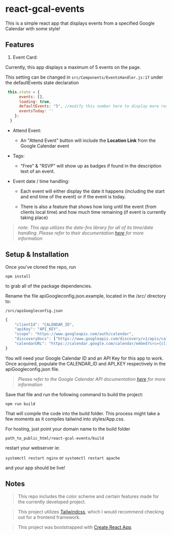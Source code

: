 
# react-gcal-events
This is a simple react app that displays events from a specified Google Calendar with some style!



## Features
1. Event Card:

Currently, this app displays a maximum of 5 events on the page.

This setting can be changed in
`
src/Components/EventsHandler.js:17
`
under the defaultEvents state declaration
```Javascript
 this.state = {
      events: [],
      loading: true,
      defaultEvents: "5", //modify this number here to display more results
      eventsToday: ''
    };
  }
```
- Attend Event:
  - An "Attend Event" button will include the **Location Link** from the Google Calendar event
  
- Tags: 
  - "Free" & "RSVP" will show up as badges if found in the description text of an event.

- Event date / time handling:

  - Each event will either display the date it happens (including the start and end time of the event) or if the event is today.

  - There is also a feature that shows how long until the event (from clients local time) and how much time remaining (if event is currently taking place)
> *note: This app utilizes the date-fns library for all of its time/date handling. Please refer to their documentation [here](https://date-fns.org/docs/Getting-Started) for more information*


## Setup & Installation
Once you've cloned the repo, run 

`
npm install
`

to grab all of the package dependencies.


Rename the file apiGoogleconfig.json.example, located in the /src/ directory to:

`
/src/apiGoogleconfig.json
`

```Javascript
{
    "clientId": "CALENDAR_ID", 
    "apiKey": "API_KEY",
    "scope": "https://www.googleapis.com/auth/calendar",
    "discoveryDocs": ["https://www.googleapis.com/discovery/v1/apis/calendar/v3/rest"],
    "calendarURL": "https://calendar.google.com/calendar/embed?src={clientId}"
}
```

You will need your Google Calendar ID and an API Key for this app to work.
Once acquired, populate the CALENDAR_ID and API_KEY respectively in the apiGoogleconfig.json file.
> *Please refer to the Google Calendar API documentation [here](https://developers.google.com/calendar/v3/reference/events/list) for more information*

Save that file and run the following command to build the project:

`
npm run build
`

That will compile the code into the build folder.
This process might take a few moments as it compiles tailwind into styles/App.css.


For hosting, just point your domain name to the build folder

`
path_to_public_html/react-gcal-events/build
`

restart your webserver ie:

`
systemctl restart nginx
`
or
`
systemctl restart apache
`

and your app should be live!


## Notes
> This repo includes the color scheme and certain features made for the currently developed project.

> This project utilizes [Tailwindcss](https://tailwindcss.com/), which I would recommend checking out for a frontend framework.

> This project was bootstrapped with [Create React App](https://github.com/facebook/create-react-app).
